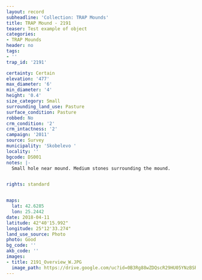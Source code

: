 ```yaml
---
layout: record
subheadline: 'Collection: TRAP Mounds'
title: TRAP Mound - 2191
teaser: Test example of object
categories:
- TRAP Mounds
header: no
tags:
- ''
trap_id: '2191'

certainty: Certain
elevation: '477'
max_diameter: '6'
min_diameter: '4'
height: '0.4'
size_category: Small
surrounding_land_use: Pasture
surface_condition: Pasture
robbed: No
crm_condition: '2'
crm_intactness: '2'
campaign: '2011'
source: Survey
municipality: 'Skobelevo '
locality: ''
bgcode: DS001
notes: |-
  Small hole near mound. Medium stones surrounding the mound.


rights: standard


maps:
  lat: 42.6285
  lon: 25.2442
date: 2018-04-11
latitude: 42°40'15.992"
longitude: 25°12'33.274"
land_use_source: Photo
photo: Good
bg_code: ''
akb_code: ''
images:
- title: 2191_Overview_W.JPG
  image_path: https://drive.google.com/uc?id=0B3Rg88wZDQscR29HU05YNzBSRjg
---
```

